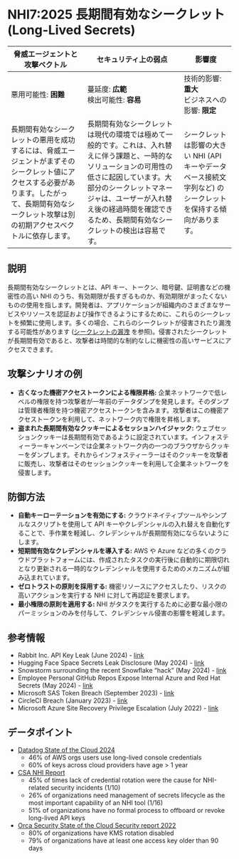 # NHI7:2025 長期間有効なシークレット (Long-Lived Secrets)

| 脅威エージェントと攻撃ベクトル | セキュリティ上の弱点                     | 影響度                                             |
|--------------------------------|------------------------------------------|----------------------------------------------------|
| 悪用可能性: **困難**           | 蔓延度: **広範**<br>検出可能性: **容易** | 技術的影響: **重大**<br>ビジネスへの影響: **限定** |
| 長期間有効なシークレットの悪用を成功するには、脅威エージェントがまずそのシークレット値にアクセスする必要があります。したがって、長期間有効なシークレット攻撃は別の初期アクセスベクトルに依存します。 | 長期間有効なシークレットは現代の環境では極めて一般的です。これは、入れ替えに伴う課題と、一時的なソリューションの可用性の低さに起因しています。大部分のシークレットマネージャは、ユーザーが入れ替え後の経過時間を確認できるため、長期間有効なシークレットの検出は容易です。 | シークレットは影響の大きい NHI (API キーやデータベース接続文字列など) のシークレットを保持する傾向があります。 |


## 説明

長期間有効なシークレットとは、API キー、トークン、暗号鍵、証明書などの機密性の高い NHI のうち、有効期限が長すぎるものか、有効期限がまったくないものの使用を指します。開発者は、アプリケーションが組織内のさまざまなサービスやリソースを認証および操作できるようにするために、これらのシークレットを頻繁に使用します。多くの場合、これらのシークレットが侵害されたり漏洩する可能性があります ([シークレットの漏洩](2-secret-leakage.md) を参照)。侵害されたシークレットが長期間有効であると、攻撃者は時間的な制約なしに機密性の高いサービスにアクセスできます。

## 攻撃シナリオの例

* **古くなった機密アクセストークンによる権限昇格:** 企業ネットワークで低レベルの権限を持つ攻撃者が一年前のデータダンプを発見します。そのダンプは管理者権限を持つ機密アクセストークンを含みます。攻撃者はこの機密アクセストークンを利用して、ネットワーク内で権限を昇格します。
* **盗まれた長期間有効なクッキーによるセッションハイジャック:** ウェブセッションクッキーは長期間有効であるように設定されています。インフォスティーラーキャンペーンでは企業ネットワーク内の一つのブラウザからクッキーをダンプします。それからインフォスティーラーはそのクッキーを攻撃者に販売し、攻撃者はそのセッションクッキーを利用して企業ネットワークを侵害します。

## 防御方法

* **自動キーローテーションを有効にする:** クラウドネイティブツールやシンプルなスクリプトを使用して API キーやクレデンシャルの入れ替えを自動化することで、手作業を軽減し、クレデンシャルが長期間有効にならないようにします。
* **短期間有効なクレデンシャルを導入する:** AWS や Azure などの多くのクラウドプラットフォームには、作成されたタスクの実行後に自動的に期限切れとなり更新される一時的なクレデンシャルを使用するためのメカニズムが組み込まれています。
* **ゼロトラストの原則を採用する:** 機密リソースにアクセスしたり、リスクの高いアクションを実行する NHI に対して再認証を要求します。
* **最小権限の原則を適用する:** NHI がタスクを実行するために必要な最小限のパーミッションのみを付与して、クレデンシャル侵害の影響を軽減します。

## 参考情報
* Rabbit Inc. API Key Leak (June 2024) - [link](https://www.doppler.com/blog/updated-data-breaches-caused-by-leaks-in-2024)
* Hugging Face Space Secrets Leak Disclosure (May 2024) - [link](https://huggingface.co/blog/space-secrets-disclosure)
* Snowstorm surrounding the recent Snowflake “hack” (May 2024) - [link](https://medium.com/@ronilichtman/snowstorm-surrounding-the-recent-snowflake-hack-ab7e51e0c5be)
* Employee Personal GitHub Repos Expose Internal Azure and Red Hat Secrets (May 2024) - [link](https://www.aquasec.com/blog/github-repos-expose-azure-and-red-hat-secrets/)
* Microsoft SAS Token Breach (September 2023) - [link](https://www.wiz.io/blog/38-terabytes-of-private-data-accidentally-exposed-by-microsoft-ai-researchers)
* CircleCI Breach (January 2023) - [link](https://circleci.com/blog/jan-4-2023-incident-report/)
* Microsoft Azure Site Recovery Privilege Escalation (July 2022) - [link](https://www.tenable.com/security/research/tra-2022-26)


## データポイント
* [Datadog State of the Cloud 2024](https://www.datadoghq.com/state-of-cloud-security/)
    * 46% of AWS orgs users use long-lived console credentials
    * 60% of keys across cloud providers have age > 1 year
* [CSA NHI Report](hhttps://cloudsecurityalliance.org/artifacts/state-of-non-human-identity-security-survey-report) 
    * 45% of times lack of credential rotation were the cause for NHI-related security incidents (1/10)
    * 26% of organizations need management of secrets lifecycle as the most important capability of an NHI tool (1/16)
    * 51% of organizations have no formal process to offboard or revoke long-lived API keys
* [Orca Security State of the Cloud Security report 2022](https://orca.security/wp-content/uploads/2022/09/2022-State-of-Public-Cloud-Security-Report.pdf)
    * 80% of organizations have KMS rotation disabled
    * 79% of organizations have at least one access key older than 90 days
